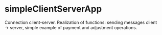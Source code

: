 # simpleClientServerApp
Connection client-server. Realization of functions: sending messages client -> server, simple example of payment and adjustment operations.
